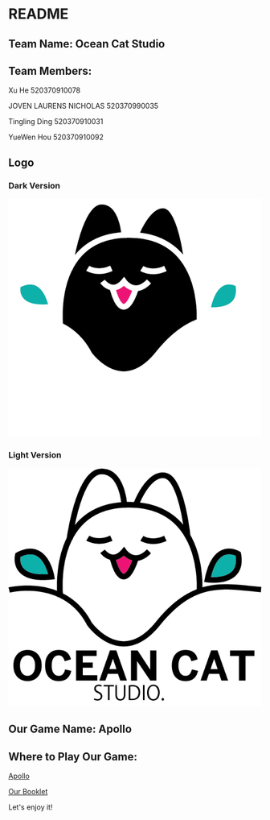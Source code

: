 # README

## Team Name: Ocean Cat Studio

## Team Members: 

Xu He 520370910078

JOVEN LAURENS NICHOLAS 520370990035

Tingling Ding 520370910031

YueWen Hou 520370910092

## Logo 

### Dark Version

![](assets/LogoDark.png)

### Light Version

![](assets/LogoLight.png)

## Our Game Name: Apollo

## Where to Play Our Game:

[Apollo](https://focs.ji.sjtu.edu.cn/silverfocs/demo/2/p1team4/)

[Our Booklet](https://focs.ji.sjtu.edu.cn/git/SilverFOCS-21/p1team4/src/branch/master/doc/booklet.pdf)

Let's enjoy it!